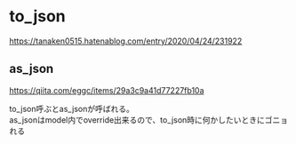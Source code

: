 # to_json
https://tanaken0515.hatenablog.com/entry/2020/04/24/231922

## as_json
https://qiita.com/eggc/items/29a3c9a41d77227fb10a

to_json呼ぶとas_jsonが呼ばれる。  
as_jsonはmodel内でoverride出来るので、to_json時に何かしたいときにゴニョれる